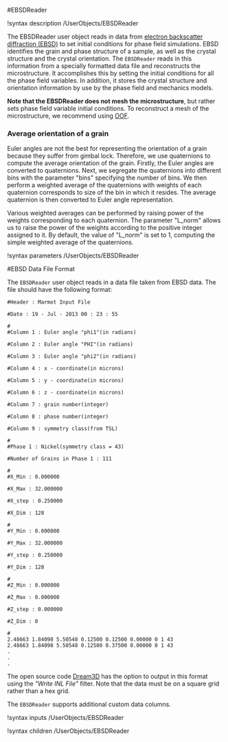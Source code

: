 #EBSDReader

!syntax description /UserObjects/EBSDReader

The EBSDReader user object reads in data from [electron backscatter diffraction (EBSD)](https://en.wikipedia.org/wiki/Electron_backscatter_diffraction)
to set initial conditions for phase field simulations. EBSD identifies the grain and
phase structure of a sample, as well as the crystal structure and the crystal orientation.
The `EBSDReader` reads in this information from a specially formatted data file and
reconstructs the microstructure. It accomplishes this by setting the initial conditions
for all the phase field variables. In addition, it stores the crystal structure and
orientation information by use by the phase field and mechanics models.

**Note that the EBSDReader does not mesh the microstructure**, but rather sets phase
field variable initial conditions. To reconstruct a mesh of the microstructure,
we recommend using [OOF](http://www.ctcms.nist.gov/oof/).

### Average orientation of a grain

Euler angles are not the best for representing the orientation of a grain because they suffer from gimbal lock. Therefore, we use quaternions to compute the average orientation of the grain. Firstly, the Euler angles are converted to quaternions. Next, we segregate the quaternions into different bins with the parameter "bins" specifying the number of bins. We then perform a weighted average of the quaternions with weights of each quaternion corresponds
to size of the bin in which it resides. The average quaternion is then converted to Euler angle representation.

Various weighted averages can be performed by raising power of the weights corresponding to each quaternion. The parameter "L_norm" allows us to
raise the power of the weights according to the positive integer assigned to it. By default, the value of "L_norm" is set to 1, computing the simple weighted average of the quaternions.

!syntax parameters /UserObjects/EBSDReader

#EBSD Data File Format

The `EBSDReader` user object reads in a data file taken from EBSD data. The file
should have the following format:

```
#Header : Marmot Input File

#Date : 19 - Jul - 2013 00 : 23 : 55

#
#Column 1 : Euler angle "phi1"(in radians)

#Column 2 : Euler angle "PHI"(in radians)

#Column 3 : Euler angle "phi2"(in radians)

#Column 4 : x - coordinate(in microns)

#Column 5 : y - coordinate(in microns)

#Column 6 : z - coordinate(in microns)

#Column 7 : grain number(integer)

#Column 8 : phase number(integer)

#Column 9 : symmetry class(from TSL)

#
#Phase 1 : Nickel(symmetry class = 43)

#Number of Grains in Phase 1 : 111

#
#X_Min : 0.000000

#X_Max : 32.000000

#X_step : 0.250000

#X_Dim : 128

#
#Y_Min : 0.000000

#Y_Max : 32.000000

#Y_step : 0.250000

#Y_Dim : 128

#
#Z_Min : 0.000000

#Z_Max : 0.000000

#Z_step : 0.000000

#Z_Dim : 0

#
2.48663 1.84098 5.50548 0.12500 0.12500 0.00000 0 1 43
2.48663 1.84098 5.50548 0.12500 0.37500 0.00000 0 1 43
.
.
.
```

The open source code [Dream3D](http://dream3d.bluequartz.net/) has the option to
output in this format using the _"Write INL File"_ filter. Note that the data must
be on a square grid rather than a hex grid.

The `EBSDReader` supports additional custom data columns.

!syntax inputs /UserObjects/EBSDReader

!syntax children /UserObjects/EBSDReader
